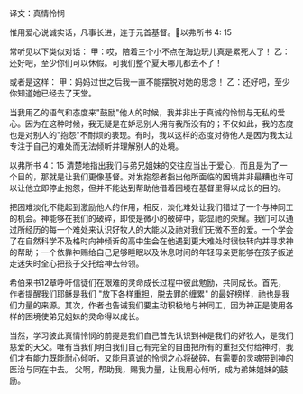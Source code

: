 译文：真情怜悯

惟用爱心说诚实话，凡事长进，连于元首基督。以弗所书 4: 15

常听见以下类似对话：
甲：哎，陪着三个小不点在海边玩儿真是累死人了！
乙： 还好吧，至少你们可以休假。可我们整个夏天哪儿都去不了！

或者是这样：
甲：妈妈过世之后我一直不能摆脱对她的思念！
乙：还好吧，至少你知道她已经去了天堂。

当我用乙的语气和态度来"鼓励"他人的时候，我并非出于真诚的怜悯与无私的爱心。因为在这种时候，我无疑是在妒忌别人拥有我所没有的；不仅如此，我的态度也是对别人的"抱怨"不耐烦的表现。有时，我以这样的态度对待他人是因为我太过专注于自己的难处而无法倾听并理解别人的处境。

以弗所书 4：15 清楚地指出我们与弟兄姐妹的交往应当出于爱心，而且是为了一个目的，那就是让我们更像基督。对发抱怨者指出他所面临的困境并非最糟也许可以让他立即停止抱怨，但并不能达到帮助他借着困境在基督里得以成长的目的。

把困难淡化不能起到激励他人的作用，相反，淡化难处让我们错过了一个与神同工的机会。神能够在我们的破碎，即使是微小的破碎中，彰显祂的荣耀。我们可以通过所经历的每一个难处来认识好牧人的大能以及祂对我们无微不至的爱。一个学会了在自然科学不及格时向神倾诉的高中生会在他遇到更大难处时很快转向并寻求神的帮助；一个依靠神赐给自己足够睡眠以及休息时间的年轻母亲更能够在孩子叛逆走迷失时全心把孩子交托给神去带领。

希伯来书12章呼吁信徒们在艰难的灵命成长过程中彼此勉励，共同成长。首先，作者提醒我们耶稣是我们 "放下各样重担，脱去罪的缠累" 的最好榜样，祂也是我们力量的来源。其次，作者也告诫我们要主动积极地与神同工，因为神正是使用各样的困境使弟兄姐妹的灵命得以成长。

当然，学习彼此真情怜悯的前提是我们自己首先认识到神是我们的好牧人，是我们慈爱的天父。唯有当我们明白我们自己有完全的自由把所有的重担交付给神时，我们才有能力既能耐心倾听，又能用真诚的怜悯之心将破碎，有需要的灵魂带到神的医治与同在中去。
父啊，帮助我，赐我力量，让我用心倾听，成为弟妹姐妹的鼓励。

